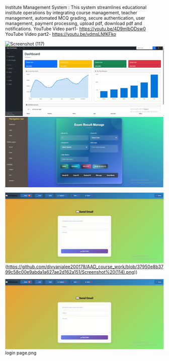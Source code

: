 Institute Management System : This system streamlines educational institute operations by integrating course management, teacher management, automated MCQ grading, secure authentication, user management, payment processing, upload pdf, download pdf and notifications. 
YouTube Video part1- https://youtu.be/4D9mIbODsw0
YouTube Video part2- https://youtu.be/vdmsLNfKFko

![Screenshot (117)](https://github.com/user-attachments/assets/b3b90ffb-0f1a-4d04-8ae0-b35af30beaa7)
![Screenshot (114)](https://github.com/divyanjalee200178/AAD_course_work/blob/37950e8b3799c58c00e9abda1a627ae2d162a151/adminDashboard.png)
![(email.png)](https://github.com/divyanjalee200178/AAD_course_work/blob/37950e8b3799c58c00e9abda1a627ae2d162a151/exam.png)

![(email.png)](https://github.com/divyanjalee200178/AAD_course_work/blob/37950e8b3799c58c00e9abda1a627ae2d162a151/email.png)(https://github.com/divyanjalee200178/AAD_course_work/blob/37950e8b3799c58c00e9abda1a627ae2d162a151/Screenshot%20(114).png))

![(login page.png)](https://github.com/divyanjalee200178/AAD_course_work/blob/37950e8b3799c58c00e9abda1a627ae2d162a151/email.png)
login page.png
